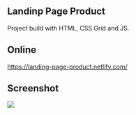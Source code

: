 ## Landinp Page Product
Project build with HTML, CSS Grid and JS.

## Online
https://landing-page-product.netlify.com/

## Screenshot
![](https://github.com/se4astien/lp-product-html-css-js/blob/master/screenshots/lp-product.png)
